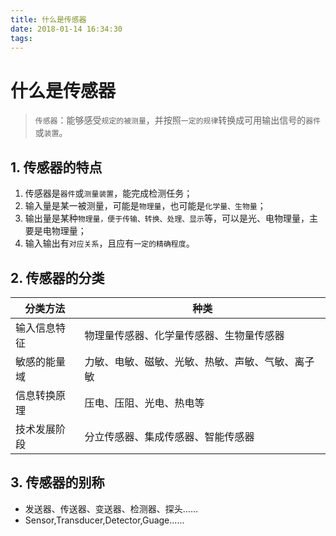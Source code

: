 ```yaml
---
title: 什么是传感器
date: 2018-01-14 16:34:30
tags:
---
```


# 什么是传感器

>`传感器`：能够感受`规定的被测量`，并按照`一定的规律`转换成可用输出信号的`器件`或`装置`。

## 1. 传感器的特点

1. 传感器是`器件`或`测量装置`，能完成检测任务；
1. 输入量是某一被测量，可能是`物理量`，也可能是`化学量、生物量`；
1. 输出量是某种`物理量，便于传输、转换、处理、显示`等，可以是光、电物理量，主要是电物理量；
1. 输入输出有`对应关系`，且应有`一定的精确程度`。

## 2. 传感器的分类

分类方法|种类
-------|-----
输入信息特征|物理量传感器、化学量传感器、生物量传感器
敏感的能量域|力敏、电敏、磁敏、光敏、热敏、声敏、气敏、离子敏
信息转换原理|压电、压阻、光电、热电等
技术发展阶段|分立传感器、集成传感器、智能传感器

## 3. 传感器的别称

- 发送器、传送器、变送器、检测器、探头……
- Sensor,Transducer,Detector,Guage……